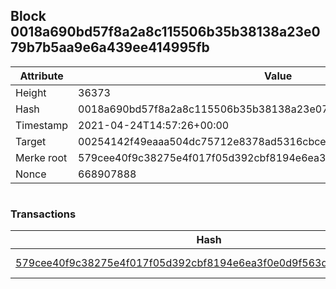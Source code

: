 ## Block 0018a690bd57f8a2a8c115506b35b38138a23e079b7b5aa9e6a439ee414995fb

Attribute | Value
--- | ---
Height | 36373
Hash | 0018a690bd57f8a2a8c115506b35b38138a23e079b7b5aa9e6a439ee414995fb
Timestamp | 2021-04-24T14:57:26+00:00
Target | 00254142f49eaaa504dc75712e8378ad5316cbcead634704b3734b6271167cc4
Merke root | 579cee40f9c38275e4f017f05d392cbf8194e6ea3f0e0d9f563da0b00c86224c
Nonce | 668907888

```

```

### Transactions

Hash | Amount
--- | ---
[579cee40f9c38275e4f017f05d392cbf8194e6ea3f0e0d9f563da0b00c86224c](579cee40f9c38275e4f017f05d392cbf8194e6ea3f0e0d9f563da0b00c86224c.md) | 10.00000000 SKEPTI 
